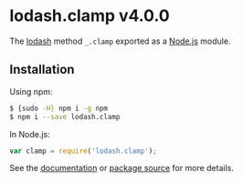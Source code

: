 # lodash.clamp v4.0.0

The [lodash](https://lodash.com/) method `_.clamp` exported as a [Node.js](https://nodejs.org/) module.

## Installation

Using npm:
```bash
$ {sudo -H} npm i -g npm
$ npm i --save lodash.clamp
```

In Node.js:
```js
var clamp = require('lodash.clamp');
```

See the [documentation](https://lodash.com/docs#clamp) or [package source](https://github.com/lodash/lodash/blob/4.0.0-npm-packages/lodash.clamp) for more details.
